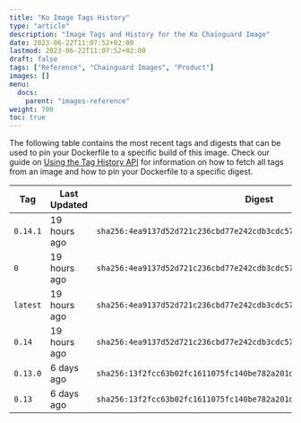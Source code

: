```yaml
---
title: "Ko Image Tags History"
type: "article"
description: "Image Tags and History for the Ko Chainguard Image"
date: 2023-06-22T11:07:52+02:00
lastmod: 2023-06-22T11:07:52+02:00
draft: false
tags: ["Reference", "Chainguard Images", "Product"]
images: []
menu:
  docs:
    parent: "images-reference"
weight: 700
toc: true
---
```


The following table contains the most recent tags and digests that can be used to pin your Dockerfile to a specific build of this image. Check our guide on [Using the Tag History API](/chainguard/chainguard-images/using-the-tag-history-api/) for information on how to fetch all tags from an image and how to pin your Dockerfile to a specific digest.

| Tag      | Last Updated | Digest                                                                    |
|----------|--------------|---------------------------------------------------------------------------|
| `0.14.1` | 19 hours ago | `sha256:4ea9137d52d721c236cbd77e242cdb3cdc57ad535c0439fb505fd71ab429a7f2` |
| `0`      | 19 hours ago | `sha256:4ea9137d52d721c236cbd77e242cdb3cdc57ad535c0439fb505fd71ab429a7f2` |
| `latest` | 19 hours ago | `sha256:4ea9137d52d721c236cbd77e242cdb3cdc57ad535c0439fb505fd71ab429a7f2` |
| `0.14`   | 19 hours ago | `sha256:4ea9137d52d721c236cbd77e242cdb3cdc57ad535c0439fb505fd71ab429a7f2` |
| `0.13.0` | 6 days ago   | `sha256:13f2fcc63b02fc1611075fc140be782a201d492022a9b74d45a60eba5f240d28` |
| `0.13`   | 6 days ago   | `sha256:13f2fcc63b02fc1611075fc140be782a201d492022a9b74d45a60eba5f240d28` |
